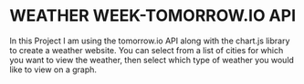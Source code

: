#  WEATHER WEEK-TOMORROW.IO API

In this Project I am using the tomorrow.io API along with the chart.js library to create a weather website. You can select from a list of cities for which you want to view the weather, then select which type of weather you would like to view on a graph.